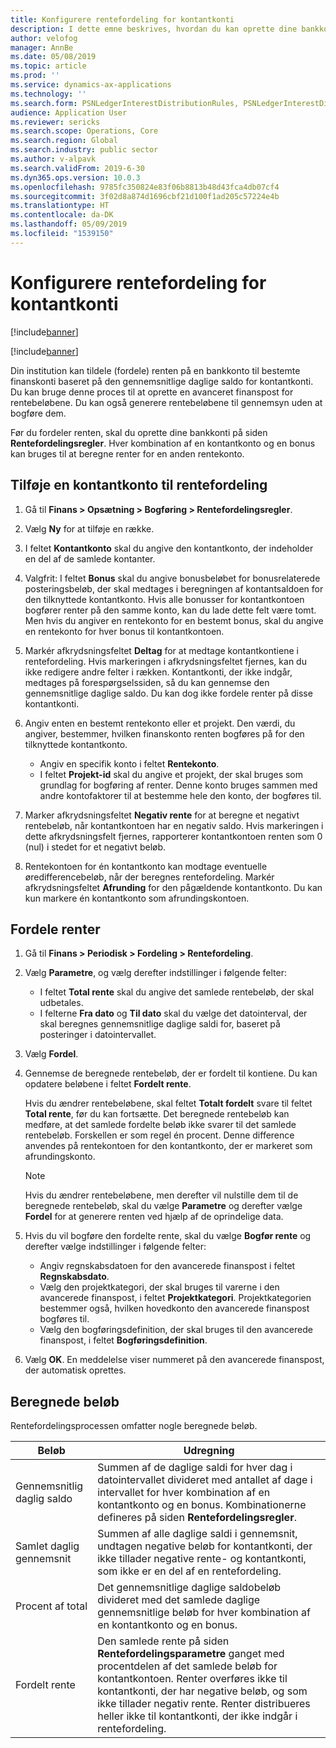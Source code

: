 ```yaml
---
title: Konfigurere rentefordeling for kontantkonti
description: I dette emne beskrives, hvordan du kan oprette dine bankkonti på siden for rentefordelingsregler. Du skal fuldføre denne opsætning, før du fordeler renten.
author: velofog
manager: AnnBe
ms.date: 05/08/2019
ms.topic: article
ms.prod: ''
ms.service: dynamics-ax-applications
ms.technology: ''
ms.search.form: PSNLedgerInterestDistributionRules, PSNLedgerInterestDistributionResults
audience: Application User
ms.reviewer: sericks
ms.search.scope: Operations, Core
ms.search.region: Global
ms.search.industry: public sector
ms.author: v-alpavk
ms.search.validFrom: 2019-6-30
ms.dyn365.ops.version: 10.0.3
ms.openlocfilehash: 9785fc350824e83f06b8813b48d43fca4db07cf4
ms.sourcegitcommit: 3f02d8a874d1696cbf21d100f1ad205c57224e4b
ms.translationtype: HT
ms.contentlocale: da-DK
ms.lasthandoff: 05/09/2019
ms.locfileid: "1539150"
---
```

# <a name="set-up-interest-distribution-for-cash-accounts"></a>Konfigurere rentefordeling for kontantkonti

[!include[banner](../includes/banner.md)]

[!include[banner](../includes/preview-banner.md)]

Din institution kan tildele (fordele) renten på en bankkonto til bestemte finanskonti baseret på den gennemsnitlige daglige saldo for kontantkonti. Du kan bruge denne proces til at oprette en avanceret finanspost for rentebeløbene. Du kan også generere rentebeløbene til gennemsyn uden at bogføre dem.

Før du fordeler renten, skal du oprette dine bankkonti på siden **Rentefordelingsregler**. Hver kombination af en kontantkonto og en bonus kan bruges til at beregne renter for en anden rentekonto.

## <a name="add-a-cash-account-for-interest-distribution"></a>Tilføje en kontantkonto til rentefordeling

1. Gå til **Finans \> Opsætning \> Bogføring \> Rentefordelingsregler**.
2. Vælg **Ny** for at tilføje en række.
3. I feltet **Kontantkonto** skal du angive den kontantkonto, der indeholder en del af de samlede kontanter.
4. Valgfrit: I feltet **Bonus** skal du angive bonusbeløbet for bonusrelaterede posteringsbeløb, der skal medtages i beregningen af kontantsaldoen for den tilknyttede kontantkonto. Hvis alle bonusser for kontantkontoen bogfører renter på den samme konto, kan du lade dette felt være tomt. Men hvis du angiver en rentekonto for en bestemt bonus, skal du angive en rentekonto for hver bonus til kontantkontoen.
5. Markér afkrydsningsfeltet **Deltag** for at medtage kontantkontiene i rentefordeling. Hvis markeringen i afkrydsningsfeltet fjernes, kan du ikke redigere andre felter i rækken. Kontantkonti, der ikke indgår, medtages på forespørgselssiden, så du kan gennemse den gennemsnitlige daglige saldo. Du kan dog ikke fordele renter på disse kontantkonti.
6. Angiv enten en bestemt rentekonto eller et projekt. Den værdi, du angiver, bestemmer, hvilken finanskonto renten bogføres på for den tilknyttede kontantkonto.

    - Angiv en specifik konto i feltet **Rentekonto**.
    - I feltet **Projekt-id** skal du angive et projekt, der skal bruges som grundlag for bogføring af renter. Denne konto bruges sammen med andre kontofaktorer til at bestemme hele den konto, der bogføres til.

7. Marker afkrydsningsfeltet **Negativ rente** for at beregne et negativt rentebeløb, når kontantkontoen har en negativ saldo. Hvis markeringen i dette afkrydsningsfelt fjernes, rapporterer kontantkontoen renten som 0 (nul) i stedet for et negativt beløb.
8. Rentekontoen for én kontantkonto kan modtage eventuelle øredifferencebeløb, når der beregnes rentefordeling. Markér afkrydsningsfeltet **Afrunding** for den pågældende kontantkonto. Du kan kun markere én kontantkonto som afrundingskontoen.

## <a name="distributing-interest"></a>Fordele renter

1. Gå til **Finans \> Periodisk \> Fordeling \> Rentefordeling**.
2. Vælg **Parametre**, og vælg derefter indstillinger i følgende felter:

    - I feltet **Total rente** skal du angive det samlede rentebeløb, der skal udbetales.
    - I felterne **Fra dato** og **Til dato** skal du vælge det datointerval, der skal beregnes gennemsnitlige daglige saldi for, baseret på posteringer i datointervallet.

3. Vælg **Fordel**.
4. Gennemse de beregnede rentebeløb, der er fordelt til kontiene. Du kan opdatere beløbene i feltet **Fordelt rente**.

    Hvis du ændrer rentebeløbene, skal feltet **Totalt fordelt** svare til feltet **Total rente**, før du kan fortsætte. Det beregnede rentebeløb kan medføre, at det samlede fordelte beløb ikke svarer til det samlede rentebeløb. Forskellen er som regel én procent. Denne difference anvendes på rentekontoen for den kontantkonto, der er markeret som afrundingskonto.

    > [!NOTE]
    > Hvis du ændrer rentebeløbene, men derefter vil nulstille dem til de beregnede rentebeløb, skal du vælge **Parametre** og derefter vælge **Fordel** for at generere renten ved hjælp af de oprindelige data.

5. Hvis du vil bogføre den fordelte rente, skal du vælge **Bogfør rente** og derefter vælge indstillinger i følgende felter:

    - Angiv regnskabsdatoen for den avancerede finanspost i feltet **Regnskabsdato**.
    - Vælg den projektkategori, der skal bruges til varerne i den avancerede finanspost, i feltet **Projektkategori**. Projektkategorien bestemmer også, hvilken hovedkonto den avancerede finanspost bogføres til.
    - Vælg den bogføringsdefinition, der skal bruges til den avancerede finanspost, i feltet **Bogføringsdefinition**.

6. Vælg **OK**. En meddelelse viser nummeret på den avancerede finanspost, der automatisk oprettes.

## <a name="calculated-amounts"></a>Beregnede beløb

Rentefordelingsprocessen omfatter nogle beregnede beløb.

| Beløb                | Udregning |
|-----------------------|-------------|
| Gennemsnitlig daglig saldo | Summen af de daglige saldi for hver dag i datointervallet divideret med antallet af dage i intervallet for hver kombination af en kontantkonto og en bonus. Kombinationerne defineres på siden **Rentefordelingsregler**. |
| Samlet daglig gennemsnit   | Summen af alle daglige saldi i gennemsnit, undtagen negative beløb for kontantkonti, der ikke tillader negative rente- og kontantkonti, som ikke er en del af en rentefordeling. |
| Procent af total      | Det gennemsnitlige daglige saldobeløb divideret med det samlede daglige gennemsnitlige beløb for hver kombination af en kontantkonto og en bonus. |
| Fordelt rente    | Den samlede rente på siden **Rentefordelingsparametre** ganget med procentdelen af det samlede beløb for kontantkontoen. Renter overføres ikke til kontantkonti, der har negative beløb, og som ikke tillader negativ rente. Renter distribueres heller ikke til kontantkonti, der ikke indgår i rentefordeling. |

